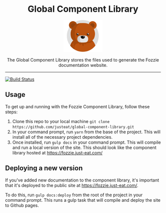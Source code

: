 <div align="center">
<h1>Global Component Library</h1>

<img width="125" alt="Fozzie Bear" src="bear.png" />

<p>The Global Component Library stores the files used to generate the Fozzie documentation website.</p>
</div>

---

[![Build Status](https://travis-ci.org/justeat/global-component-library.svg)](https://travis-ci.org/justeat/global-component-library)

## Usage

To get up and running with the Fozzie Component Library, follow these steps:

1. Clone this repo to your local machine `git clone https://github.com/justeat/global-component-library.git`
2. In your command prompt, run `yarn` from the base of the project. This will install all of the necessary project dependencies.
3. Once installed, run `gulp docs` in your command prompt.  This will compile and run a local version of the site. This should look like the component library hosted at https://fozzie.just-eat.com/


## Deploying a new version

If you've added new documentation to the component library, it's important that it's deployed to the public site at https://fozzie.just-eat.com/.

To do this, run `gulp docs:deploy` from the root of the project in your command prompt.  This runs a gulp task that will compile and deploy the site to Github pages.

